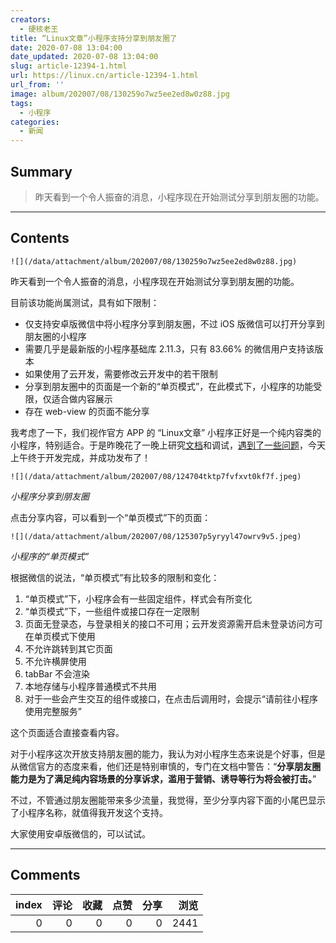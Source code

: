 ```yaml
---
creators:
  - 硬核老王
title: “Linux文章”小程序支持分享到朋友圈了
date: 2020-07-08 13:04:00
date_updated: 2020-07-08 13:04:00
slug: article-12394-1.html
url: https://linux.cn/article-12394-1.html
url_from: ''
image: album/202007/08/130259o7wz5ee2ed8w0z88.jpg
tags:
  - 小程序
categories:
  - 新闻
---
```


## Summary

> 昨天看到一个令人振奋的消息，小程序现在开始测试分享到朋友圈的功能。

***

<!-- more -->

## Contents

`![](/data/attachment/album/202007/08/130259o7wz5ee2ed8w0z88.jpg)`

昨天看到一个令人振奋的消息，小程序现在开始测试分享到朋友圈的功能。

目前该功能尚属测试，具有如下限制：

* 仅支持安卓版微信中将小程序分享到朋友圈，不过 iOS 版微信可以打开分享到朋友圈的小程序
* 需要几乎是最新版的小程序基础库 2.11.3，只有 83.66% 的微信用户支持该版本
* 如果使用了云开发，需要修改云开发中的若干限制
* 分享到朋友圈中的页面是一个新的“单页模式”，在此模式下，小程序的功能受限，仅适合做内容展示
* 存在 web-view 的页面不能分享

我考虑了一下，我们视作官方 APP 的 “Linux文章” 小程序正好是一个纯内容类的小程序，特别适合。于是昨晚花了一晚上研究[文档](https://developers.weixin.qq.com/miniprogram/dev/framework/open-ability/share-timeline.html)和调试，[遇到了一些问题](https://developers.weixin.qq.com/community/develop/doc/0008ca995b81a8e4eb9ac2e0f5b000?fromCreate=0)，今天上午终于开发完成，并成功发布了！

`![](/data/attachment/album/202007/08/124704tktp7fvfxvt0kf7f.jpeg)`

*小程序分享到朋友圈*

点击分享内容，可以看到一个“单页模式”下的页面：

`![](/data/attachment/album/202007/08/125307p5yryyl47owrv9v5.jpeg)`

*小程序的“单页模式”*

根据微信的说法，“单页模式”有比较多的限制和变化：

1. “单页模式”下，小程序会有一些固定组件，样式会有所变化
2. “单页模式”下，一些组件或接口存在一定限制
3. 页面无登录态，与登录相关的接口不可用；云开发资源需开启未登录访问方可在单页模式下使用
4. 不允许跳转到其它页面
5. 不允许横屏使用
6. tabBar 不会渲染
7. 本地存储与小程序普通模式不共用
8. 对于一些会产生交互的组件或接口，在点击后调用时，会提示“请前往小程序使用完整服务”

这个页面适合直接查看内容。

对于小程序这次开放支持朋友圈的能力，我认为对小程序生态来说是个好事，但是从微信官方的态度来看，他们还是特别审慎的，专门在文档中警告：“**分享朋友圈能力是为了满足纯内容场景的分享诉求，滥用于营销、诱导等行为将会被打击。**”

不过，不管通过朋友圈能带来多少流量，我觉得，至少分享内容下面的小尾巴显示了小程序名称，就值得我开发这个支持。

大家使用安卓版微信的，可以试试。

***

## Comments


|   index |   评论 |   收藏 |   点赞 |   分享 |   浏览 |
|--------:|-------:|-------:|-------:|-------:|-------:|
|       0 |      0 |      0 |      0 |      0 |   2441 |
